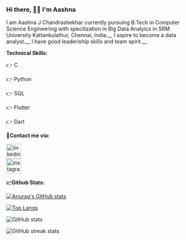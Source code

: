 ### Hi there, 🙋‍♀️ I'm Aashna 
I am Aashna J Chandrashekhar currently pursuing B.Tech in Computer Science Engineering with specilization in Big Data Analyics in SRM University Kattankulathur, Chennai, India.__
I aspire to become a data analyst.__
I have good leaderiship skills and team spirit.__

**Technical Skills:**

👉 C

👉 Python

👉 SQL

👉 Flutter 

👉 Dart



**🤝Contact me via:**

[<img src='https://cdn.jsdelivr.net/npm/simple-icons@3.0.1/icons/linkedin.svg' alt='linkedin' height='40'>](https://www.linkedin.com/in/aashna-j-chandrashekhar-83417522a/)  
[<img src='https://cdn.jsdelivr.net/npm/simple-icons@3.0.1/icons/instagram.svg' alt='instagram' height='40'>](https://www.instagram.com/aashnaaax/)  

**📈Github Stats:**

[![Anurag's GitHub stats](https://github-readme-stats.vercel.app/api?username=aashnajc1)](https://github.com/anuraghazra/github-readme-stats)

[![Top Langs](https://github-readme-stats.vercel.app/api/top-langs/?username=aashnajc1)](https://github.com/anuraghazra/github-readme-stats)

![GitHub stats](https://github-readme-stats.vercel.app/api?username=aashnajc1&show_icons=true)  

![GitHub streak stats](https://github-readme-streak-stats.herokuapp.com/?user=aashnajc1)  

